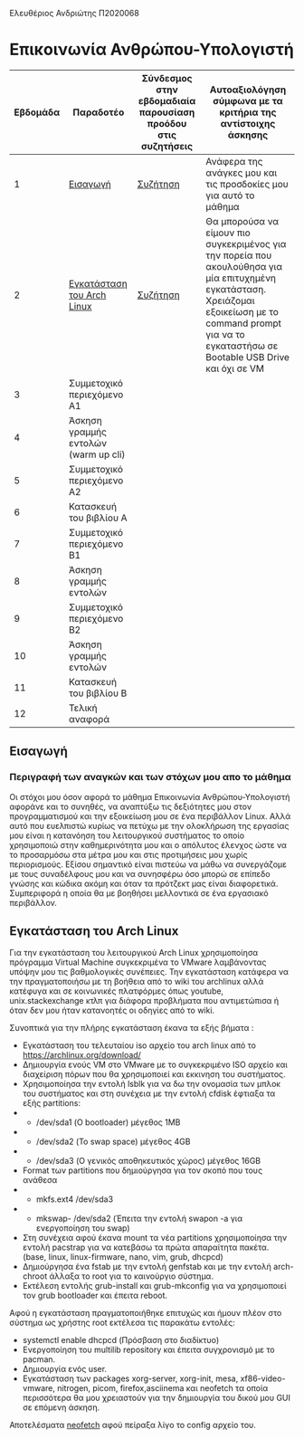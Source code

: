 Ελευθέριος Ανδριώτης Π2020068

# Επικοινωνία Ανθρώπου-Υπολογιστή



| Εβδομάδα | Παραδοτέο | Σύνδεσμος στην εβδομαδιαία παρουσίαση προόδου στις συζητήσεις | Αυτοαξιολόγηση σύμφωνα με τα κριτήρια της αντίστοιχης άσκησης |
| --- | --- | --- | ---|
| 1 | [Εισαγωγή](#εισαγωγή)| [Συζήτηση](https://github.com/courses-ionio/help/discussions/870)| Ανάφερα της ανάγκες μου και τις προσδοκίες μου για αυτό το μάθημα | 
| 2 | [Εγκατάσταση του Arch Linux](#εγκατάσταση-του-arch-linux)| [Συζήτηση](https://github.com/courses-ionio/help/discussions/1104)| Θα μπορούσα να είμουν πιο συγκεκριμένος για την πορεία που ακουλούθησα για μία επιτυχημένη εγκατάσταση. Χρειάζομαι εξοικείωση με το command prompt για να το εγκαταστήσω σε Bootable USB Drive και όχι σε VM  | 
| 3 | Συμμετοχικό περιεχόμενο A1 | | | 
| 4 | Άσκηση γραμμής εντολών (warm up cli) | | | 
| 5 | Συμμετοχικό περιεχόμενο A2 | | | 
| 6 | Κατασκευή του βιβλίου Α | | | 
| 7 | Συμμετοχικό περιεχόμενο B1 | | | 
| 8 | Άσκηση γραμμής εντολών | | | 
| 9 | Συμμετοχικό περιεχόμενο B2 | | | 
| 10 | Άσκηση γραμμής εντολών | | | 
| 11 | Κατασκευή του βιβλίου Β | | | 
| 12 | Τελική αναφορά | | | 

## Εισαγωγή

### Περιγραφή των αναγκών και των στόχων μου απο το μάθημα

Οι στόχοι μου όσον αφορά το μάθημα Επικοινωνία Ανθρώπου-Υπολογιστή αφοράνε και το συνηθές, να αναπτύξω τις δεξιότητες μου στον προγραμματισμού και την εξοικείωση μου σε ένα περιβάλλον Linux. Αλλά αυτό που ευελπιστώ κυρίως να πετύχω με την ολοκλήρωση της εργασίας μου είναι η κατανόηση του λειτουργικού συστήματος το οποίο χρησιμοποιώ στην καθημερινότητα μου και ο απόλυτος έλενχος ώστε να το προσαρμόσω στα μέτρα μου και στις προτιμήσεις μου χωρίς περιορισμούς. Εξίσου σημαντικό είναι πιστεύω να μάθω να συνεργάζομε με τους συναδέλφους μου και να συνησφέρω όσο μπορώ σε επίπεδο γνώσης και κώδικα ακόμη και όταν τα πρότζεκτ μας είναι διαφορετικά. Συμπεριφορά η οποία θα με βοηθήσει μελλοντικά σε ένα εργασιακό περιβάλλον.

## Εγκατάσταση του Arch Linux

Για την εγκατάσταση του λειτουργικού Arch Linux χρησιμοποίησα πρόγραμμα Virtual Machine συγκεκριμένα το VMware λαμβάνοντας υπόψην μου τις βαθμολογικές συνέπειες. Την εγκατάσταση κατάφερα να την πραγματοποιήσω με τη βοήθεια από το wiki του archlinux αλλά κατέφυγα και σε κοινωνικές πλατφόρμες όπως youtube, unix.stackexchange κτλπ για διάφορα προβλήματα που αντιμετώπισα ή όταν δεν μου ήταν κατανοητές οι οδηγίες από το wiki.

Συνοπτικά για την πλήρης εγκατάσταση έκανα τα εξής βήματα :

- Εγκατάσταση του τελευταίου iso αρχείο του arch linux από το https://archlinux.org/download/
- Δημιουργία ενούς VM στο VMware με το συγκεκριμένο ISO αρχείο και διαχείριση πόρων που θα χρησιμοποιεί και εκκινηση του συστήματος.
- Χρησιμοποίησα την εντολή lsblk για να δω την ονομασία των μπλοκ του συστήματος και στη συνέχεια με την εντολή cfdisk έφτιαξα τα εξής partitions:
- - /dev/sda1 (Ο bootloader) μέγεθος 1MB 
- - /dev/sda2  (Το swap space) μέγεθος 4GB
- - /dev/sda3 (Ο γενικός αποθηκευτικός χώρος) μέγεθος 16GB
- Format των partitions που δημιούργησα για τον σκοπό που τους ανάθεσα
- - mkfs.ext4  /dev/sda3
- - mkswap- /dev/sda2 (Έπειτα την εντολή swapon -a για ενεργοποίηση του swap)
- Στη συνέχεια αφού έκανα mount τα νέα partitions χρησιμοποίησα την εντολή pacstrap για να κατεβάσω τα πρώτα απαραίτητα πακέτα. (base, linux, linux-firmware, nano, vim, grub, dhcpcd)
- Δημιούργησα ένα fstab με την εντολή genfstab και με την εντολή arch-chroot άλλαξα το root για το καινούργιο σύστημα.
- Εκτέλεση εντολής grub-install και grub-mkconfig για να χρησιμοποιεί τον grub bootloader και έπειτα reboot.

Αφού η εγκατάσταση πραγματοποιήθηκε επιτυχώς και ήμουν πλέον στο σύστημα ως χρήστης root εκτέλεσα τις παρακάτω εντολές:
- systemctl enable dhcpcd (Πρόσβαση στο διαδίκτυο)
- Ενεργοποίηση του multilib repository και έπειτα συγχρονισμό με το pacman.
- Δημιουργία ενός user.
- Εγκατάσταση των packages xorg-server, xorg-init, mesa, xf86-video-vmware, nitrogen, picom, firefox,asciinema και neofetch τα οποία περισσότερα θα μου χρειαστούν για την δημιουργία του δικού μου GUI σε επόμενη άσκηση.

Αποτελέσματα [neofetch](https://asciinema.org/a/529063) αφού πείραξα λίγο το config αρχείο του.


